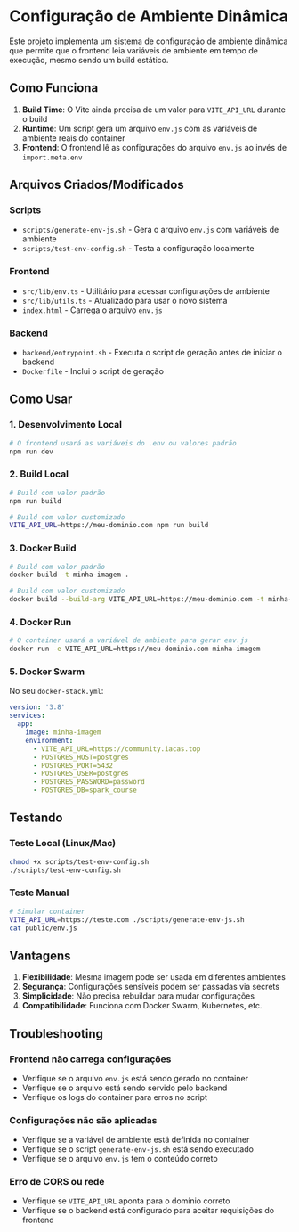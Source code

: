 # Configuração de Ambiente Dinâmica

Este projeto implementa um sistema de configuração de ambiente dinâmica que permite que o frontend leia variáveis de ambiente em tempo de execução, mesmo sendo um build estático.

## Como Funciona

1. **Build Time**: O Vite ainda precisa de um valor para `VITE_API_URL` durante o build
2. **Runtime**: Um script gera um arquivo `env.js` com as variáveis de ambiente reais do container
3. **Frontend**: O frontend lê as configurações do arquivo `env.js` ao invés de `import.meta.env`

## Arquivos Criados/Modificados

### Scripts
- `scripts/generate-env-js.sh` - Gera o arquivo `env.js` com variáveis de ambiente
- `scripts/test-env-config.sh` - Testa a configuração localmente

### Frontend
- `src/lib/env.ts` - Utilitário para acessar configurações de ambiente
- `src/lib/utils.ts` - Atualizado para usar o novo sistema
- `index.html` - Carrega o arquivo `env.js`

### Backend
- `backend/entrypoint.sh` - Executa o script de geração antes de iniciar o backend
- `Dockerfile` - Inclui o script de geração

## Como Usar

### 1. Desenvolvimento Local

```bash
# O frontend usará as variáveis do .env ou valores padrão
npm run dev
```

### 2. Build Local

```bash
# Build com valor padrão
npm run build

# Build com valor customizado
VITE_API_URL=https://meu-dominio.com npm run build
```

### 3. Docker Build

```bash
# Build com valor padrão
docker build -t minha-imagem .

# Build com valor customizado
docker build --build-arg VITE_API_URL=https://meu-dominio.com -t minha-imagem .
```

### 4. Docker Run

```bash
# O container usará a variável de ambiente para gerar env.js
docker run -e VITE_API_URL=https://meu-dominio.com minha-imagem
```

### 5. Docker Swarm

No seu `docker-stack.yml`:

```yaml
version: '3.8'
services:
  app:
    image: minha-imagem
    environment:
      - VITE_API_URL=https://community.iacas.top
      - POSTGRES_HOST=postgres
      - POSTGRES_PORT=5432
      - POSTGRES_USER=postgres
      - POSTGRES_PASSWORD=password
      - POSTGRES_DB=spark_course
```

## Testando

### Teste Local (Linux/Mac)
```bash
chmod +x scripts/test-env-config.sh
./scripts/test-env-config.sh
```

### Teste Manual
```bash
# Simular container
VITE_API_URL=https://teste.com ./scripts/generate-env-js.sh
cat public/env.js
```

## Vantagens

1. **Flexibilidade**: Mesma imagem pode ser usada em diferentes ambientes
2. **Segurança**: Configurações sensíveis podem ser passadas via secrets
3. **Simplicidade**: Não precisa rebuildar para mudar configurações
4. **Compatibilidade**: Funciona com Docker Swarm, Kubernetes, etc.

## Troubleshooting

### Frontend não carrega configurações
- Verifique se o arquivo `env.js` está sendo gerado no container
- Verifique se o arquivo está sendo servido pelo backend
- Verifique os logs do container para erros no script

### Configurações não são aplicadas
- Verifique se a variável de ambiente está definida no container
- Verifique se o script `generate-env-js.sh` está sendo executado
- Verifique se o arquivo `env.js` tem o conteúdo correto

### Erro de CORS ou rede
- Verifique se `VITE_API_URL` aponta para o domínio correto
- Verifique se o backend está configurado para aceitar requisições do frontend 